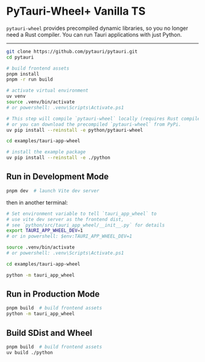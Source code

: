 # PyTauri-Wheel+ Vanilla TS

`pytauri-wheel` provides precompiled dynamic libraries, so you no longer need a Rust compiler. You can run Tauri applications with just Python.

---

```bash
git clone https://github.com/pytauri/pytauri.git
cd pytauri

# build frontend assets
pnpm install
pnpm -r run build

# activate virtual environment
uv venv
source .venv/bin/activate
# or powershell: .venv\Scripts\Activate.ps1

# This step will compile `pytauri-wheel` locally (requires Rust compiler),
# or you can download the precompiled `pytauri-wheel` from PyPi.
uv pip install --reinstall -e python/pytauri-wheel

cd examples/tauri-app-wheel

# install the example package
uv pip install --reinstall -e ./python
```

## Run in Development Mode

```bash
pnpm dev  # launch Vite dev server
```

then in another terminal:

```bash
# Set environment variable to tell `tauri_app_wheel` to
# use vite dev server as the frontend dist,
# see `python/src/tauri_app_wheel/__init__.py` for details
export TAURI_APP_WHEEL_DEV=1
# or in powershell: $env:TAURI_APP_WHEEL_DEV=1

source .venv/bin/activate
# or powershell: .venv\Scripts\Activate.ps1

cd examples/tauri-app-wheel

python -m tauri_app_wheel
```

## Run in Production Mode

```bash
pnpm build  # build frontend assets
python -m tauri_app_wheel
```

## Build SDist and Wheel

```bash
pnpm build  # build frontend assets
uv build ./python
```
